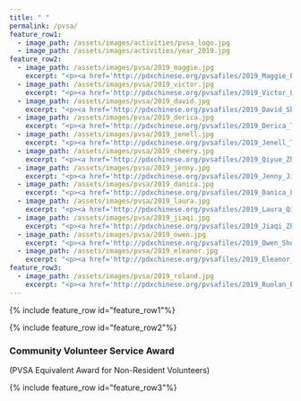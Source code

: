 ```yaml
---
title: " "
permalink: /pvsa/
feature_row1:
  - image_path: /assets/images/activities/pvsa_logo.jpg
  - image_path: /assets/images/activities/year_2019.jpg
feature_row2:
  - image_path: /assets/images/pvsa/2019_maggie.jpg
    excerpt: "<p><a href='http://pdxchinese.org/pvsafiles/2019_Maggie_Bao/'>Maggie Bao, Sunset High School (Gold Award)</a></p>"
  - image_path: /assets/images/pvsa/2019_victor.jpg
    excerpt: "<p><a href='http://pdxchinese.org/pvsafiles/2019_Victor_Li/'>Victor Li, Jesuit High School (Gold Award)</a></p>"
  - image_path: /assets/images/pvsa/2019_david.jpg
    excerpt: "<p><a href='http://pdxchinese.org/pvsafiles/2019_David_Sha/'>David Sha, Sunset High School (Gold Award)</a></p>"
  - image_path: /assets/images/pvsa/2019_derica.jpg
    excerpt: "<p><a href='http://pdxchinese.org/pvsafiles/2019_Derica_Theobald/'>Derica Theobald, French American Int'l School (Gold Award)</a></p>"    
  - image_path: /assets/images/pvsa/2019_jenell.jpg
    excerpt: "<p><a href='http://pdxchinese.org/pvsafiles/2019_Jenell_Theobald/'>Jenell Theobald, Whitford Middle School (Gold Award)</a></p>"
  - image_path: /assets/images/pvsa/2019_cheery.jpg
    excerpt: "<p><a href='http://pdxchinese.org/pvsafiles/2019_Qiyue_Zhang/'>Qiyue Zhang, Westview High School (Gold Award)</a></p>"
  - image_path: /assets/images/pvsa/2019_jenny.jpg
    excerpt: "<p><a href='http://pdxchinese.org/pvsafiles/2019_Jenny_Jiang/'>Jenny Jiang, Sunset High School (Silver Award)</a></p>"
  - image_path: /assets/images/pvsa/2019_danica.jpg
    excerpt: "<p><a href='http://pdxchinese.org/pvsafiles/2019_Danica_Leung/'>Danica Leung, Lincoln High School (Silver Award)</a></p>"
  - image_path: /assets/images/pvsa/2019_laura.jpg
    excerpt: "<p><a href='http://pdxchinese.org/pvsafiles/2019_Laura_Qin/'>Laura Qin, Westview High School (Silver Award)</a></p>"
  - image_path: /assets/images/pvsa/2019_jiaqi.jpg
    excerpt: "<p><a href='http://pdxchinese.org/pvsafiles/2019_Jiaqi_Zhang/'>Jiaqi Zhang, Sunset High School (Silver Award)</a></p>"
  - image_path: /assets/images/pvsa/2019_owen.jpg
    excerpt: "<p><a href='http://pdxchinese.org/pvsafiles/2019_Owen_Shen/'>Owen Shen, The Emerson School (Bronze Award)</a></p>"
  - image_path: /assets/images/pvsa/2019_eleanor.jpg
    excerpt: "<p><a href='http://pdxchinese.org/pvsafiles/2019_Eleanor_Song/'>Eleanor Song, Stoller Middle School (Bronze Award)</a></p>"
feature_row3:
  - image_path: /assets/images/pvsa/2019_roland.jpg
    excerpt: "<p><a href='http://pdxchinese.org/pvsafiles/2019_Ruolan_Bai/'>Ruolan Bai, Sunset High School (Gold Award)</a></p>"
---
```


{% include feature_row id="feature_row1"%}

{% include feature_row id="feature_row2"%}

### Community Volunteer Service Award  
(PVSA Equivalent Award for Non-Resident Volunteers)

{% include feature_row id="feature_row3"%}
